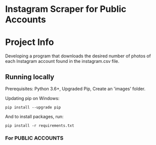 # Instagram Scraper for Public Accounts

# Project Info

Developing a program that downloads the desired number of photos of each Instagram account found in the instagram.csv file.

## Running locally

Prerequisites: Python 3.6+, Upgraded Pip, Create an 'images' folder.

Updating pip on Windows:

```
pip install --upgrade pip
```

And to install packages, run:

```
pip install -r requirements.txt
```

### For PUBLIC ACCOUNTS
